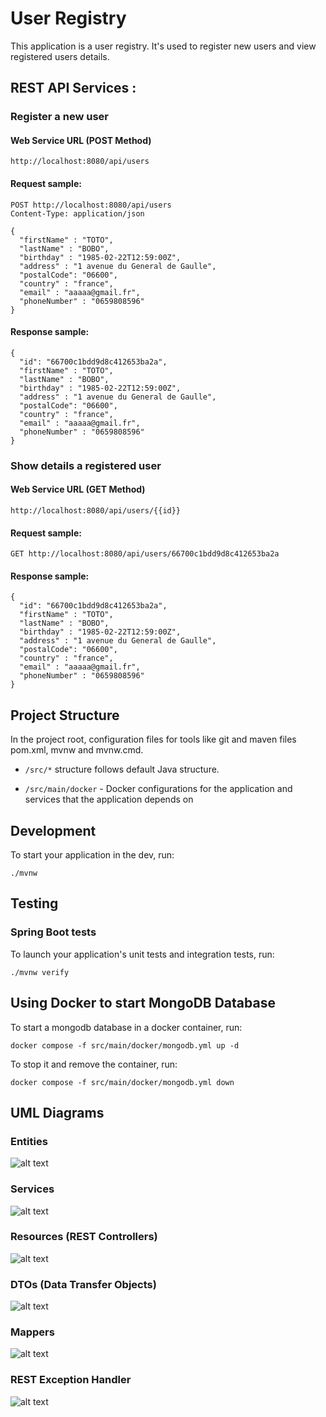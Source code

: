 # User Registry

This application is a user registry. It's used to register new users and view registered users details.

## REST API Services :

### Register a new user

#### Web Service URL (POST Method)

```
http://localhost:8080/api/users
```

#### Request sample:

```
POST http://localhost:8080/api/users
Content-Type: application/json

{
  "firstName" : "TOTO",
  "lastName" : "BOBO",
  "birthday" : "1985-02-22T12:59:00Z",
  "address" : "1 avenue du General de Gaulle",
  "postalCode": "06600",
  "country" : "france",
  "email" : "aaaaa@gmail.fr",
  "phoneNumber" : "0659808596"
}
```

#### Response sample:

```
{
  "id": "66700c1bdd9d8c412653ba2a",
  "firstName" : "TOTO",
  "lastName" : "BOBO",
  "birthday" : "1985-02-22T12:59:00Z",
  "address" : "1 avenue du General de Gaulle",
  "postalCode": "06600",
  "country" : "france",
  "email" : "aaaaa@gmail.fr",
  "phoneNumber" : "0659808596"
}
```

### Show details a registered user

#### Web Service URL (GET Method)

```
http://localhost:8080/api/users/{{id}}
```

#### Request sample:

```
GET http://localhost:8080/api/users/66700c1bdd9d8c412653ba2a
```

#### Response sample:

```
{
  "id": "66700c1bdd9d8c412653ba2a",
  "firstName" : "TOTO",
  "lastName" : "BOBO",
  "birthday" : "1985-02-22T12:59:00Z",
  "address" : "1 avenue du General de Gaulle",
  "postalCode": "06600",
  "country" : "france",
  "email" : "aaaaa@gmail.fr",
  "phoneNumber" : "0659808596"
}
```



## Project Structure

In the project root, configuration files for tools like git and maven files pom.xml, mvnw and mvnw.cmd.

- `/src/*` structure follows default Java structure.


- `/src/main/docker` - Docker configurations for the application and services that the application depends on

## Development

To start your application in the dev, run:

```
./mvnw
```


## Testing

### Spring Boot tests

To launch your application's unit tests and integration tests, run:

```
./mvnw verify
```

## Using Docker to start MongoDB Database

To start a mongodb database in a docker container, run:

```
docker compose -f src/main/docker/mongodb.yml up -d
```

To stop it and remove the container, run:

```
docker compose -f src/main/docker/mongodb.yml down
```

## UML Diagrams

### Entities

![alt text](https://i.ibb.co/kDB5jSL/entities.png)

### Services

![alt text](https://i.ibb.co/9pv7S5Z/services.png)

### Resources (REST Controllers)

![alt text](https://i.ibb.co/0YVTTVp/User-Resouce.png)

### DTOs (Data Transfer Objects)

![alt text](https://i.ibb.co/hMMTLwz/dtos.png)

### Mappers

![alt text](https://i.ibb.co/qsy6bTT/mappers.png)

### REST Exception Handler

![alt text](https://i.ibb.co/RcfGywf/Rest-Exception-Handler.png)
